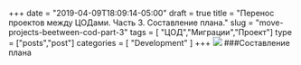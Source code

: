 +++
date = "2019-04-09T18:09:14-05:00"
draft = true
title = "Перенос проектов между ЦОДами. Часть 3. Составление плана."
slug = "move-projects-beetween-cod-part-3"
tags = [ "ЦОД","Миграции","Проект"]
type = ["posts","post"]
categories = [
    "Development"
]
+++
![](/images/nnru.svg)
###Составление плана





